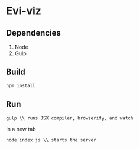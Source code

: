 Evi-viz
========

## Dependencies
1. Node
2. Gulp

## Build
```bash
npm install
```

## Run
```
gulp \\ runs JSX compiler, browserify, and watch
```
in a new tab
```
node index.js \\ starts the server
```
